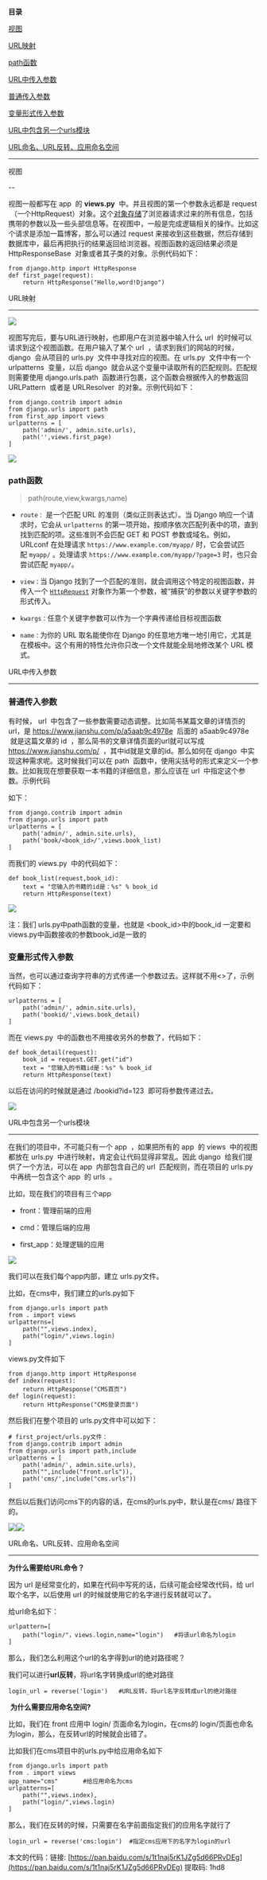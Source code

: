 **目录**

[视图](#t0)

[URL映射](#t1)

[path函数](#t2)

[URL中传入参数](#t3)

[普通传入参数](#t4)

[变量形式传入参数](#t5)

[​URL中包含另一个urls模块](#t6)

[URL命名、URL反转、应用命名空间](#t7)

* * *

视图
--

视图一般都写在 app  的 **views.py**  中。并且视图的第一个参数永远都是 request  （一个HttpRequest）对象。这个[对象存储](https://so.csdn.net/so/search?q=%E5%AF%B9%E8%B1%A1%E5%AD%98%E5%82%A8&spm=1001.2101.3001.7020)了浏览器请求过来的所有信息，包括携带的参数以及一些头部信息等。在视图中，一般是完成逻辑相关的操作。比如这个请求是添加一篇博客，那么可以通过 request 来接收到这些数据，然后存储到数据库中，最后再把执行的结果返回给浏览器。视图函数的返回结果必须是 HttpResponseBase  对象或者其子类的对象。示例代码如下：

```
from django.http import HttpResponse      
def first_page(request):      
    return HttpResponse("Hello,word!Django")
```


URL映射
-----

![](https://img-blog.csdnimg.cn/20190217142404419.png?x-oss-process=image/watermark,type_ZmFuZ3poZW5naGVpdGk,shadow_10,text_aHR0cHM6Ly9ibG9nLmNzZG4ubmV0L3FxXzM2MTE5MTky,size_16,color_FFFFFF,t_70)

视图写完后，要与URL进行映射，也即用户在浏览器中输入什么 url  的时候可以请求到这个视图函数。在用户输入了某个 url  ，请求到我们的网站的时候， django  会从项目的 urls.py  文件中寻找对应的视图。在 urls.py  文件中有一个 urlpatterns  变量，以后 django  就会从这个变量中读取所有的匹配规则。匹配规则需要使用 django.urls.path  函数进行包裹，这个函数会根据传入的参数返回 URLPattern  或者是 URLResolver  的对象。示例代码如下：

```
from django.contrib import admin      
from django.urls import path      
from first_app import views       
urlpatterns = [      
    path('admin/', admin.site.urls),      
    path('',views.first_page)      
]
```


![](https://img-blog.csdnimg.cn/20190217142642933.png)

### **path函数**

> path(route,view,kwargs,name)

*   `route：` 是一个匹配 URL 的准则（类似正则表达式）。当 Django 响应一个请求时，它会从 `urlpatterns` 的第一项开始，按顺序依次匹配列表中的项，直到找到匹配的项。这些准则不会匹配 GET 和 POST 参数或域名。例如，URLconf 在处理请求 `https://www.example.com/myapp/` 时，它会尝试匹配 `myapp/` 。处理请求 `https://www.example.com/myapp/?page=3` 时，也只会尝试匹配 `myapp/`。
*   `view：`当 Django 找到了一个匹配的准则，就会调用这个特定的视图函数，并传入一个 [`HttpRequest`](../ref/request-response.html#django.http.HttpRequest) 对象作为第一个参数，被“捕获”的参数以关键字参数的形式传入。
*   `kwargs：`任意个关键字参数可以作为一个字典传递给目标视图函数
*   `name：`为你的 URL 取名能使你在 Django 的任意地方唯一地引用它，尤其是在模板中。这个有用的特性允许你只改一个文件就能全局地修改某个 URL 模式。

URL中传入参数
--------

### 普通传入参数

有时候， url  中包含了一些参数需要动态调整。比如简书某篇文章的详情页的url，是 https://www.jianshu.com/p/a5aab9c4978e  后面的 a5aab9c4978e  就是这篇文章的 id  ，那么简书的文章详情页面的url就可以写成 https://www.jianshu.com/p/<id>  ，其中id就是文章的id。那么如何在 django  中实现这种需求呢。这时候我们可以在 path  函数中，使用尖括号的形式来定义一个参数。比如我现在想要获取一本书籍的详细信息，那么应该在 url  中指定这个参数。示例代码  
如下：

```
from django.contrib import admin      
from django.urls import path       
urlpatterns = [      
    path('admin/', admin.site.urls),      
    path('book/<book_id>/',views.book_list)      
]
```


而我们的 views.py  中的代码如下：

```
def book_list(request,book_id):      
    text = "您输入的书籍的id是：%s" % book_id      
    return HttpResponse(text)
```


![](https://img-blog.csdnimg.cn/20190217141304246.png)

注：我们 urls.py中path函数的变量，也就是 <book\_id>中的book\_id 一定要和 views.py中函数接收的参数book\_id是一致的  

### 变量形式传入参数

当然，也可以通过查询字符串的方式传递一个参数过去。这样就不用<>了，示例代码如下：

```
urlpatterns = [      
    path('admin/', admin.site.urls),      
    path('bookid/',views.book_detail)      
]
```


而在 views.py  中的函数也不用接收另外的参数了，代码如下：

```
def book_detail(request):      
    book_id = request.GET.get("id")      
    text = "您输入的书籍id是：%s" % book_id      
    return HttpResponse(text)
```


以后在访问的时候就是通过 /bookid?id=123  即可将参数传递过去。

![](https://img-blog.csdnimg.cn/20190217141533744.png)  
URL中包含另一个urls模块
------------------------------------------------------------------------

在我们的项目中，不可能只有一个 app  ，如果把所有的 app  的 views  中的视图都放在 urls.py  中进行映射，肯定会让代码显得非常乱。因此 django  给我们提供了一个方法，可以在 app  内部包含自己的 url  匹配规则，而在项目的 urls.py  中再统一包含这个 app  的 urls  。

比如，现在我们的项目有三个app

*   front：管理前端的应用
*   cmd：管理后端的应用
*   first\_app：处理逻辑的应用

![](https://img-blog.csdnimg.cn/20190217153915993.png?x-oss-process=image/watermark,type_ZmFuZ3poZW5naGVpdGk,shadow_10,text_aHR0cHM6Ly9ibG9nLmNzZG4ubmV0L3FxXzM2MTE5MTky,size_16,color_FFFFFF,t_70)

我们可以在我们每个app内部，建立 urls.py文件。

比如，在cms中，我们建立的urls.py如下

```
from django.urls import path      
from . import views       
urlpatterns=[      
    path("",views.index),      
    path("login/",views.login)      
]
```


views.py文件如下 

```
from django.http import HttpResponse       
def index(request):      
    return HttpResponse("CMS首页")      
def login(request):      
    return HttpResponse("CMS登录页面")
```


然后我们在整个项目的 urls.py文件中可以如下：

```
# first_project/urls.py文件：      
from django.contrib import admin      
from django.urls import path,include      
urlpatterns = [      
    path('admin/', admin.site.urls),      
    path("",include("front.urls")),      
    path('cms/',include("cms.urls"))      
]
```


然后以后我们访问cms下的内容的话，在cms的urls.py中，默认是在cms/ 路径下的。 

![](https://img-blog.csdnimg.cn/20190217154753271.png)![](https://img-blog.csdnimg.cn/20190217154806146.png)

URL命名、URL反转、应用命名空间
------------------

**为什么需要给URL命令？**

因为 url 是经常变化的，如果在代码中写死的话，后续可能会经常改代码，给 url 取个名字，以后使用 url 的时候就使用它的名字进行反转就可以了。

给url命名如下：

```
urlpattern=[      
    path("login/"，views.login,name="login")   #将该url命名为login      
]
```


那么，我们怎么利用这个url的名字得到url的绝对路径呢？

我们可以进行**url反转**，将url名字转换成url的绝对路径

```
login_url = reverse('login')   #URL反转，将url名字反转成url的绝对路径
```


 **为什么需要应用命名空间?**

比如，我们在 front 应用中 login/ 页面命名为login，在cms的 login/页面也命名为login，那么，在反转url的时候就会出错了。

比如我们在cms项目中的urls.py中给应用命名如下

```
from django.urls import path      
from . import views       
app_name="cms"       #给应用命名为cms      
urlpatterns=[      
    path("",views.index),      
    path("login/",views.login)      
]
```


那么，我们在反转的时候，只需要在名字前面指定我们的应用名字就行了

```
login_url = reverse('cms:login')  #指定cms应用下的名字为login的url
```


本文的代码：链接: [https://pan.baidu.com/s/1t1naj5rK1JZg5d66PRvDEg](https://pan.baidu.com/s/1t1naj5rK1JZg5d66PRvDEg) 提取码: 1hd8